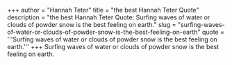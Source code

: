 +++
author = "Hannah Teter"
title = "the best Hannah Teter Quote"
description = "the best Hannah Teter Quote: Surfing waves of water or clouds of powder snow is the best feeling on earth."
slug = "surfing-waves-of-water-or-clouds-of-powder-snow-is-the-best-feeling-on-earth"
quote = '''Surfing waves of water or clouds of powder snow is the best feeling on earth.'''
+++
Surfing waves of water or clouds of powder snow is the best feeling on earth.
